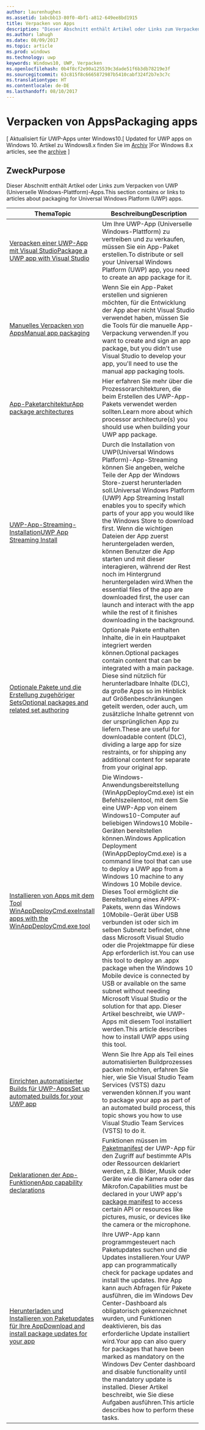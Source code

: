 ```yaml
---
author: laurenhughes
ms.assetid: 1abcbb13-80f0-4bf1-a812-649ee8bd1915
title: Verpacken von Apps
description: "Dieser Abschnitt enthält Artikel oder Links zum Verpacken von UWP (Universelle Windows-Plattform)-Apps."
ms.author: lahugh
ms.date: 08/09/2017
ms.topic: article
ms.prod: windows
ms.technology: uwp
keywords: Windows10, UWP, Verpacken
ms.openlocfilehash: 0b4f8cf2e90a125539c3dade51f6b3db78219e3f
ms.sourcegitcommit: 63c815f8c6665872987b5410cabf324f2b7e3c7c
ms.translationtype: HT
ms.contentlocale: de-DE
ms.lasthandoff: 08/10/2017
---
```

# <a name="packaging-apps"></a><span data-ttu-id="80eba-104">Verpacken von Apps</span><span class="sxs-lookup"><span data-stu-id="80eba-104">Packaging apps</span></span>

<span data-ttu-id="80eba-105">\[ Aktualisiert für UWP-Apps unter Windows10.</span><span class="sxs-lookup"><span data-stu-id="80eba-105">\[ Updated for UWP apps on Windows 10.</span></span> <span data-ttu-id="80eba-106">Artikel zu Windows8.x finden Sie im [Archiv](http://go.microsoft.com/fwlink/p/?linkid=619132) \]</span><span class="sxs-lookup"><span data-stu-id="80eba-106">For Windows 8.x articles, see the [archive](http://go.microsoft.com/fwlink/p/?linkid=619132) \]</span></span>

## <a name="purpose"></a><span data-ttu-id="80eba-107">Zweck</span><span class="sxs-lookup"><span data-stu-id="80eba-107">Purpose</span></span>

<span data-ttu-id="80eba-108">Dieser Abschnitt enthält Artikel oder Links zum Verpacken von UWP (Universelle Windows-Plattform)-Apps.</span><span class="sxs-lookup"><span data-stu-id="80eba-108">This section contains or links to articles about packaging for Universal Windows Platform (UWP) apps.</span></span>

| <span data-ttu-id="80eba-109">Thema</span><span class="sxs-lookup"><span data-stu-id="80eba-109">Topic</span></span> | <span data-ttu-id="80eba-110">Beschreibung</span><span class="sxs-lookup"><span data-stu-id="80eba-110">Description</span></span> |
|-------|-------------|
| [<span data-ttu-id="80eba-111">Verpacken einer UWP-App mit Visual Studio</span><span class="sxs-lookup"><span data-stu-id="80eba-111">Package a UWP app with Visual Studio</span></span>](packaging-uwp-apps.md) | <span data-ttu-id="80eba-112">Um Ihre UWP-App (Universelle Windows-Plattform) zu vertreiben und zu verkaufen, müssen Sie ein App-Paket erstellen.</span><span class="sxs-lookup"><span data-stu-id="80eba-112">To distribute or sell your Universal Windows Platform (UWP) app, you need to create an app package for it.</span></span> |
| [<span data-ttu-id="80eba-113">Manuelles Verpacken von Apps</span><span class="sxs-lookup"><span data-stu-id="80eba-113">Manual app packaging</span></span>](manual-packaging-root.md) | <span data-ttu-id="80eba-114">Wenn Sie ein App-Paket erstellen und signieren möchten, für die Entwicklung der App aber nicht Visual Studio verwendet haben, müssen Sie die Tools für die manuelle App-Verpackung verwenden.</span><span class="sxs-lookup"><span data-stu-id="80eba-114">If you want to create and sign an app package, but you didn't use Visual Studio to develop your app, you'll need to use the manual app packaging tools.</span></span> |
| [<span data-ttu-id="80eba-115">App-Paketarchitektur</span><span class="sxs-lookup"><span data-stu-id="80eba-115">App package architectures</span></span>](device-architecture.md) | <span data-ttu-id="80eba-116">Hier erfahren Sie mehr über die Prozessorarchitekturen, die beim Erstellen des UWP-App-Pakets verwendet werden sollten.</span><span class="sxs-lookup"><span data-stu-id="80eba-116">Learn more about which processor architecture(s) you should use when building your UWP app package.</span></span> | 
| [<span data-ttu-id="80eba-117">UWP-App-Streaming-Installation</span><span class="sxs-lookup"><span data-stu-id="80eba-117">UWP App Streaming Install</span></span>](streaming-install.md) | <span data-ttu-id="80eba-118">Durch die Installation von UWP(Universal Windows Platform)-App-Streaming können Sie angeben, welche Teile der App der Windows Store-zuerst herunterladen soll.</span><span class="sxs-lookup"><span data-stu-id="80eba-118">Universal Windows Platform (UWP) App Streaming Install enables you to specify which parts of your app you would like the Windows Store to download first.</span></span> <span data-ttu-id="80eba-119">Wenn die wichtigen Dateien der App zuerst heruntergeladen werden, können Benutzer die App starten und mit dieser interagieren, während der Rest noch im Hintergrund heruntergeladen wird.</span><span class="sxs-lookup"><span data-stu-id="80eba-119">When the essential files of the app are downloaded first, the user can launch and interact with the app while the rest of it finishes downloading in the background.</span></span> |
| [<span data-ttu-id="80eba-120">Optionale Pakete und die Erstellung zugehöriger Sets</span><span class="sxs-lookup"><span data-stu-id="80eba-120">Optional packages and related set authoring</span></span>](optional-packages.md) | <span data-ttu-id="80eba-121">Optionale Pakete enthalten Inhalte, die in ein Hauptpaket integriert werden können.</span><span class="sxs-lookup"><span data-stu-id="80eba-121">Optional packages contain content that can be integrated with a main package.</span></span> <span data-ttu-id="80eba-122">Diese sind nützlich für herunterladbare Inhalte (DLC), da große Apps so im Hinblick auf Größenbeschränkungen geteilt werden, oder auch, um zusätzliche Inhalte getrennt von der ursprünglichen App zu liefern.</span><span class="sxs-lookup"><span data-stu-id="80eba-122">These are useful for downloadable content (DLC), dividing a large app for size restraints, or for shipping any additional content for separate from your original app.</span></span> | 
| [<span data-ttu-id="80eba-123">Installieren von Apps mit dem Tool WinAppDeployCmd.exe</span><span class="sxs-lookup"><span data-stu-id="80eba-123">Install apps with the WinAppDeployCmd.exe tool</span></span>](install-universal-windows-apps-with-the-winappdeploycmd-tool.md) | <span data-ttu-id="80eba-124">Die Windows-Anwendungsbereitstellung (WinAppDeployCmd.exe) ist ein Befehlszeilentool, mit dem Sie eine UWP-App von einem Windows10-Computer auf beliebigen Windows10 Mobile-Geräten bereitstellen können.</span><span class="sxs-lookup"><span data-stu-id="80eba-124">Windows Application Deployment (WinAppDeployCmd.exe) is a command line tool that can use to deploy a UWP app from a Windows 10 machine to any Windows 10 Mobile device.</span></span> <span data-ttu-id="80eba-125">Dieses Tool ermöglicht die Bereitstellung eines APPX-Pakets, wenn das Windows 10Mobile-Gerät über USB verbunden ist oder sich im selben Subnetz befindet, ohne dass Microsoft Visual Studio oder die Projektmappe für diese App erforderlich ist.</span><span class="sxs-lookup"><span data-stu-id="80eba-125">You can use this tool to deploy an .appx package when the Windows 10 Mobile device is connected by USB or available on the same subnet without needing Microsoft Visual Studio or the solution for that app.</span></span> <span data-ttu-id="80eba-126">Dieser Artikel beschreibt, wie UWP-Apps mit diesem Tool installiert werden.</span><span class="sxs-lookup"><span data-stu-id="80eba-126">This article describes how to install UWP apps using this tool.</span></span> |
| [<span data-ttu-id="80eba-127">Einrichten automatisierter Builds für UWP-Apps</span><span class="sxs-lookup"><span data-stu-id="80eba-127">Set up automated builds for your UWP app</span></span>](auto-build-package-uwp-apps.md) | <span data-ttu-id="80eba-128">Wenn Sie Ihre App als Teil eines automatisierten Buildprozesses packen möchten, erfahren Sie hier, wie Sie Visual Studio Team Services (VSTS) dazu verwenden können.</span><span class="sxs-lookup"><span data-stu-id="80eba-128">If you want to package your app as part of an automated build process, this topic shows you how to use Visual Studio Team Services (VSTS) to do it.</span></span> |
| [<span data-ttu-id="80eba-129">Deklarationen der App-Funktionen</span><span class="sxs-lookup"><span data-stu-id="80eba-129">App capability declarations</span></span>](app-capability-declarations.md) | <span data-ttu-id="80eba-130">Funktionen müssen im [Paketmanifest](https://msdn.microsoft.com/library/windows/apps/BR211474) der UWP-App für den Zugriff auf bestimmte APIs oder Ressourcen deklariert werden, z.B. Bilder, Musik oder Geräte wie die Kamera oder das Mikrofon.</span><span class="sxs-lookup"><span data-stu-id="80eba-130">Capabilities must be declared in your UWP app's [package manifest](https://msdn.microsoft.com/library/windows/apps/BR211474) to access certain API or resources like pictures, music, or devices like the camera or the microphone.</span></span> |
| [<span data-ttu-id="80eba-131">Herunterladen und Installieren von Paketupdates für Ihre App</span><span class="sxs-lookup"><span data-stu-id="80eba-131">Download and install package updates for your app</span></span>](self-install-package-updates.md) | <span data-ttu-id="80eba-132">Ihre UWP-App kann programmgesteuert nach Paketupdates suchen und die Updates installieren.</span><span class="sxs-lookup"><span data-stu-id="80eba-132">Your UWP app can programmatically check for package updates and install the updates.</span></span> <span data-ttu-id="80eba-133">Ihre App kann auch Abfragen für Pakete ausführen, die im Windows Dev Center-Dashboard als obligatorisch gekennzeichnet wurden, und Funktionen deaktivieren, bis das erforderliche Update installiert wird.</span><span class="sxs-lookup"><span data-stu-id="80eba-133">Your app can also query for packages that have been marked as mandatory on the Windows Dev Center dashboard and disable functionality until the mandatory update is installed.</span></span> <span data-ttu-id="80eba-134">Dieser Artikel beschreibt, wie Sie diese Aufgaben ausführen.</span><span class="sxs-lookup"><span data-stu-id="80eba-134">This article describes how to perform these tasks.</span></span> |